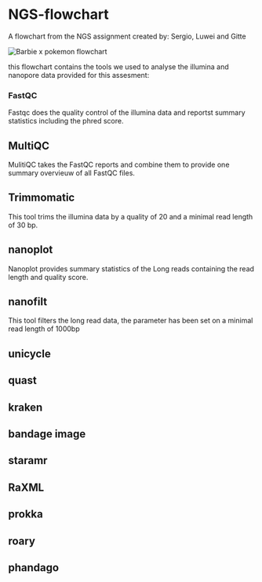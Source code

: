 # NGS-flowchart
A flowchart from the NGS assignment 
created by: Sergio, Luwei and Gitte

![Barbie x pokemon flowchart](https://user-images.githubusercontent.com/74473159/228907003-ae52893d-0fc4-4517-b642-a71c61d77f52.jpeg)

this flowchart contains the tools we used to analyse the illumina and nanopore data provided for this assesment:

### FastQC

Fastqc does the quality control of the illumina data and reportst summary statistics including the phred score.

## MultiQC

MulitiQC takes the FastQC reports and combine them to provide one summary overvieuw of all FastQC files.

## Trimmomatic

This tool trims the illumina data by a quality of 20 and a minimal read length of 30 bp.

## nanoplot

Nanoplot provides summary statistics of the Long reads containing the read length and quality score.

## nanofilt

This tool filters the long read data, the parameter has been set on a minimal read length of 1000bp

## unicycle



## quast


## kraken


## bandage image


## staramr


## RaXML



## prokka



## roary



## phandago
